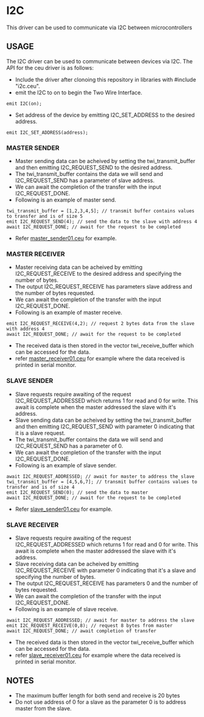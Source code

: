 # I2C
This driver can be used to communicate via I2C between microcontrollers

## USAGE

The I2C driver can be used to communicate between devices via I2C. The API for the ceu driver is as follows:

- Include the driver after clonoing this repository in libraries with #include "i2c.ceu".
- emit the I2C to on to begin the Two Wire Interface.

```
emit I2C(on);
```
- Set address of the device by emitting I2C_SET_ADDRESS to the desired address.

```
emit I2C_SET_ADDRESS(address);
```

### MASTER SENDER

- Master sending data can be acheived by setting the twi_transmit_buffer and then emitting I2C_REQUEST_SEND to the desired address.
- The twi_transmit_buffer contains the data we will send and I2C_REQUEST_SEND has a parameter of slave address.
- We can await the completion of the transfer with the input I2C_REQUEST_DONE.
- Following is an example of master send.

```
twi_transmit_buffer = [1,2,3,4,5]; // transmit buffer contains values to transfer and is of size 5
emit I2C_REQUEST_SEND(4); // send the data to the slave with address 4
await I2C_REQUEST_DONE; // await for the request to be completed
```

- Refer [master_sender01.ceu](https://github.com/ceu-arduino/driver-i2c/blob/pre-v0.40/examples/master/master_sender01.ceu) for example.


### MASTER RECEIVER

- Master receiving data can be acheived by emitting I2C_REQUEST_RECEIVE to the desired address and specifying the number of bytes.
- The output I2C_REQUEST_RECEIVE has parameters slave address and the number of bytes requested.
- We can await the completion of the transfer with the input I2C_REQUEST_DONE.
- Following is an example of master receive.

```
emit I2C_REQUEST_RECEIVE(4,2); // request 2 bytes data from the slave with address 4
await I2C_REQUEST_DONE; // await for the request to be completed
```

- The received data is then stored in the vector twi_receive_buffer which can be accessed for the data.
- refer [master_receiver01.ceu](https://github.com/ceu-arduino/driver-i2c/blob/pre-v0.40/examples/master/master_receiver01.ceu) for example where the data received is printed in serial monitor.

### SLAVE SENDER

- Slave requests require awaiting of the request I2C_REQUEST_ADDRESSED which returns 1 for read and 0 for write. This await is complete when the master addressed the slave with it's address.
- Slave sending data can be acheived by setting the twi_transmit_buffer and then emitting I2C_REQUEST_SEND with parameter 0 indicating that it is a slave request.
- The twi_transmit_buffer contains the data we will send and I2C_REQUEST_SEND has a parameter of 0.
- We can await the completion of the transfer with the input I2C_REQUEST_DONE.
- Following is an example of slave sender.

```
await I2C_REQUEST_ADDRESSED; // await for master to address the slave
twi_transmit_buffer = [4,5,6,7]; // transmit buffer contains values to transfer and is of size 4
emit I2C_REQUEST_SEND(0); // send the data to master
await I2C_REQUEST_DONE; // await for the request to be completed
```

- Refer [slave_sender01.ceu](https://github.com/ceu-arduino/driver-i2c/blob/pre-v0.40/examples/slave/slave_sender01.ceu) for example.


### SLAVE RECEIVER

- Slave requests require awaiting of the request I2C_REQUEST_ADDRESSED which returns 1 for read and 0 for write. This await is complete when the master addressed the slave with it's address.
- Slave receiving data can be acheived by emitting I2C_REQUEST_RECEIVE with parameter 0 indicating that it's a slave and specifying the number of bytes.
- The output I2C_REQUEST_RECEIVE has parameters 0 and the number of bytes requested.
- We can await the completion of the transfer with the input I2C_REQUEST_DONE.
- Following is an example of slave receive.

```
await I2C_REQUEST_ADDRESSED; // await for master to address the slave
emit I2C_REQUEST_RECEIVE(0,8); // request 8 bytes from master
await I2C_REQUEST_DONE; // await completion of transfer
```

- The received data is then stored in the vector twi_receive_buffer which can be accessed for the data.
- refer [slave_receiver01.ceu](https://github.com/ceu-arduino/driver-i2c/blob/pre-v0.40/examples/slave/slave_receiver01.ceu) for example where the data received is printed in serial monitor.


## NOTES

- The maximum buffer length for both send and receive is 20 bytes
- Do not use address of 0 for a slave as the parameter 0 is to address master from the slave.
